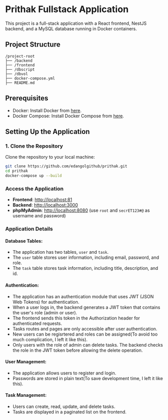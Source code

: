 # Prithak Fullstack Application

This project is a full-stack application with a React frontend, NestJS backend, and a MySQL database running in Docker containers.

## Project Structure
```
/project-root
├── /backend
├── /frontend
├── /dbscript
├── /dbvol
├── docker-compose.yml
├── README.md
```

## Prerequisites

- Docker: Install Docker from [here](https://docs.docker.com/get-docker/).
- Docker Compose: Install Docker Compose from [here](https://docs.docker.com/compose/install/).

## Setting Up the Application

### 1. Clone the Repository

Clone the repository to your local machine:

```bash
git clone https://github.com/edangolgithub/prithak.git
cd prithak
docker-compose up --build
```
### Access the Application

* **Frontend**: [http://localhost:81](http://localhost:81)
* **Backend**: [http://localhost:3000](http://localhost:3000)
* **phpMyAdmin**: [http://localhost:8080](http://localhost:8080) (use `root` and `secrET123#@` as username and password)

### Application Details

#### Database Tables:

* The application has two tables, `user` and `task`.
* The `user` table stores user information, including email, password, and role.
* The `task` table stores task information, including title, description, and id.

#### Authentication:

* The application has an authentication module that uses JWT (JSON Web Tokens) for authentication.
* When a user logs in, the backend generates a JWT token that contains the user's role (admin or user).
* The frontend sends this token in the Authorization header for authenticated requests.
* Tasks routes and pages are only accessible after user authentication.
* New users can be regisrtered and roles can be assigned(To avoid too much complication, I left it like this).
* Only users with the role of admin can delete tasks. The backend checks the role in the JWT token before allowing the delete operation.

#### User Management:

* The application allows users to register and login.
* Passwords are stored in plain text(To save development time, I left it like this).

#### Task Management:

* Users can create, read, update, and delete tasks.
* Tasks are displayed in a paginated list on the frontend.
